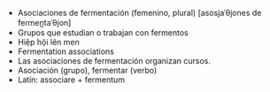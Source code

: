 - Asociaciones de fermentación (femenino, plural) [asosjaˈθjones de feɾmen̪taˈθjon]
- Grupos que estudian o trabajan con fermentos
- Hiệp hội lên men
- Fermentation associations
- Las asociaciones de fermentación organizan cursos.
- Asociación (grupo), fermentar (verbo)
- Latín: associare + fermentum